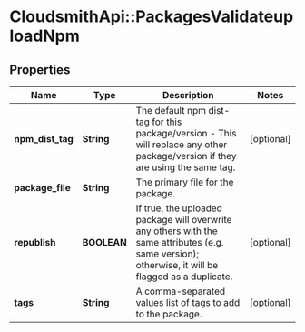 # CloudsmithApi::PackagesValidateuploadNpm

## Properties
Name | Type | Description | Notes
------------ | ------------- | ------------- | -------------
**npm_dist_tag** | **String** | The default npm dist-tag for this package/version - This will replace any other package/version if they are using the same tag. | [optional] 
**package_file** | **String** | The primary file for the package. | 
**republish** | **BOOLEAN** | If true, the uploaded package will overwrite any others with the same attributes (e.g. same version); otherwise, it will be flagged as a duplicate. | [optional] 
**tags** | **String** | A comma-separated values list of tags to add to the package. | [optional] 


